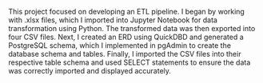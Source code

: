 This project focused on developing an ETL pipeline. I began by working with .xlsx files, which I imported into Jupyter Notebook for data transformation using Python. The transformed data was then exported into four CSV files. Next, I created an ERD using QuickDBD and generated a PostgreSQL schema, which I implemented in pgAdmin to create the database schema and tables. Finally, I imported the CSV files into their respective table schema and used SELECT statements to ensure the data was correctly imported and displayed accurately.
